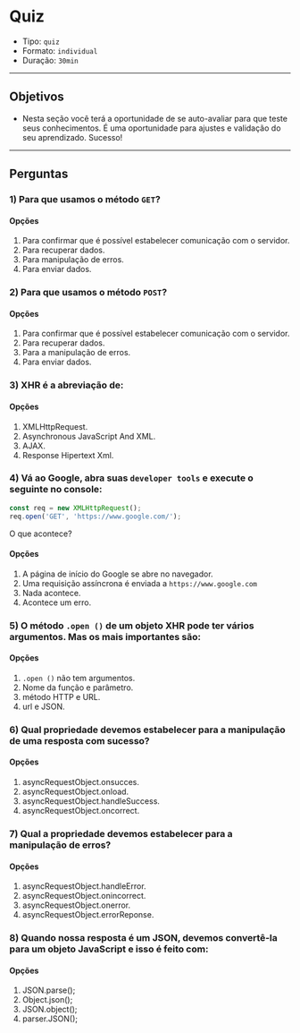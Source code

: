 # Quiz

- Tipo: `quiz`
- Formato: `individual`
- Duração: `30min`

***

## Objetivos

- Nesta seção você terá a oportunidade de se auto-avaliar para que teste seus conhecimentos. É uma oportunidade para ajustes e validação do seu aprendizado. Sucesso!

***

## Perguntas

### 1) Para que usamos o método `GET`?

#### Opções

1. Para confirmar que é possível estabelecer comunicação com o servidor.
2. Para recuperar dados.
3. Para manipulação de erros.
4. Para enviar dados.

<solution style="display:none;">2</solution>

### 2) Para que usamos o método `POST`?

#### Opções

1. Para confirmar que é possível estabelecer comunicação com o servidor.
2. Para recuperar dados.
3. Para a manipulação de erros.
4. Para enviar dados.

<solution style="display:none;">4</solution>

### 3) XHR é a abreviação de:

#### Opções

1. XMLHttpRequest.
2. Asynchronous JavaScript And XML.
3. AJAX.
4. Response Hipertext Xml.

<solution style="display:none;">1</solution>

### 4) Vá ao Google, abra suas `developer tools` e execute o seguinte no console:

```javascript
const req = new XMLHttpRequest();
req.open('GET', 'https://www.google.com/');
```

O que acontece?

#### Opções

1. A página de início do Google se abre no navegador.
2. Uma requisição assíncrona é enviada a `https://www.google.com`
3. Nada acontece.
4. Acontece um erro.

<solution style="display:none;">3</solution>

<!--

Explicação:

O método .open() do XHR não envia de fato a requisição! Ele seta o estado e dá ao objeto a informação que será necessária quando o request de fato acontece. Um pouco chato... então vamos enviar de fato a requisição.

-->

### 5) O método `.open ()` de um objeto XHR pode ter vários argumentos. Mas os mais importantes são:

#### Opções

1. `.open ()` não tem argumentos.
2. Nome da função e parâmetro.
3. método HTTP e URL.
4. url e JSON.

<solution style="display:none;">3</solution>

### 6) Qual propriedade devemos estabelecer para a manipulação de uma resposta com sucesso?

#### Opções

1. asyncRequestObject.onsucces.
2. asyncRequestObject.onload.
3. asyncRequestObject.handleSuccess.
4. asyncRequestObject.oncorrect.

<solution style="display:none;">2</solution>

### 7) Qual a propriedade devemos estabelecer para a manipulação de erros?

#### Opções

1. asyncRequestObject.handleError.
2. asyncRequestObject.onincorrect.
3. asyncRequestObject.onerror.
4. asyncRequestObject.errorReponse.

<solution style="display:none;">3</solution>

### 8) Quando nossa resposta é um JSON, devemos convertê-la para um objeto JavaScript e isso é feito com:

#### Opções

1. JSON.parse();
2. Object.json();
3. JSON.object();
4. parser.JSON();

<solution style="display:none;">1</solution>

